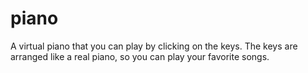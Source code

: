 # piano
A virtual piano that you can play by clicking on the keys. The keys are arranged like a real piano, so you can play your favorite songs.
